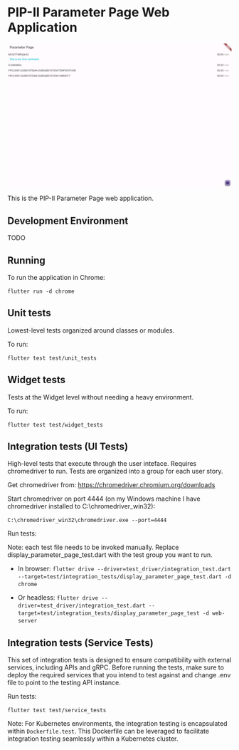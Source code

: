 # PIP-II Parameter Page Web Application

![Parameter Page in Chrome](screenshots/main-screenshot.png "Parameter Page in Chrome")

This is the PIP-II Parameter Page web application.

## Development Environment

TODO

## Running

To run the application in Chrome:

```
flutter run -d chrome
```

## Unit tests

Lowest-level tests organized around classes or modules.

To run:

```
flutter test test/unit_tests
```

## Widget tests

Tests at the Widget level without needing a heavy environment.

To run:

```
flutter test test/widget_tests
```

## Integration tests (UI Tests)

High-level tests that execute through the user inteface. Requires chromedriver to run. Tests are organized into a group for each user story.

Get chromedriver from: https://chromedriver.chromium.org/downloads

Start chromedriver on port 4444 (on my Windows machine I have chromedriver installed to C:\chromedriver_win32):

```
C:\chromedriver_win32\chromedriver.exe --port=4444
```

Run tests:

Note: each test file needs to be invoked manually. Replace display_parameter_page_test.dart with the test group you want to run.

-   In browser: `flutter drive --driver=test_driver/integration_test.dart --target=test/integration_tests/display_parameter_page_test.dart -d chrome`

-   Or headless: `flutter drive --driver=test_driver/integration_test.dart --target=test/integration_tests/display_parameter_page_test -d web-server`

## Integration tests (Service Tests)

This set of integration tests is designed to ensure compatibility with external services, including APIs and gRPC. Before running the tests, make sure to deploy the required services that you intend to test against and change .env file to point to the testing API instance.

Run tests:

```
flutter test test/service_tests
```

Note:  For Kubernetes environments, the integration testing is encapsulated within `Dockerfile.test`. This Dockerfile can be leveraged to facilitate integration testing seamlessly within a Kubernetes cluster.